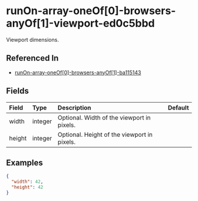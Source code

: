 
# runOn-array-oneOf[0]-browsers-anyOf[1]-viewport-ed0c5bbd

Viewport dimensions.

## Referenced In

- [runOn-array-oneOf[0]-browsers-anyOf[1]-ba115143](/docs/references/schemas/runon-array-oneof-0--browsers-anyof-1--ba115143)

## Fields

Field | Type | Description | Default
:-- | :-- | :-- | :--
width | integer | Optional. Width of the viewport in pixels. | 
height | integer | Optional. Height of the viewport in pixels. | 

## Examples

```json
{
  "width": 42,
  "height": 42
}
```
